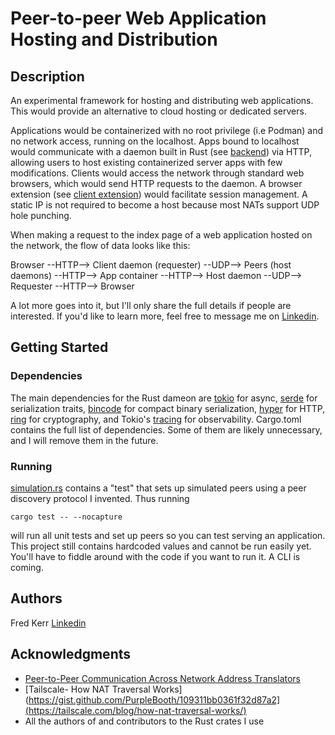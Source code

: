 # Peer-to-peer Web Application Hosting and Distribution

## Description

An experimental framework for hosting and distributing web applications. This would provide an alternative to cloud hosting or dedicated servers. 

Applications would be containerized with no root privilege (i.e Podman) and no network access, running on the localhost.
Apps bound to localhost would communicate with a daemon built in Rust (see [backend](https://github.com/fkerr0890/side-project-prototype/tree/master/backend)) via HTTP, allowing users to host existing containerized server apps with few modifications. Clients would access the network through standard web browsers, which would send
HTTP requests to the daemon. A browser extension (see [client extension](https://github.com/fkerr0890/side-project-prototype/tree/master/client-extension)) would facilitate session management. A static IP is not required to become a host because most NATs support UDP hole punching.

When making a request to the index page of a web application hosted on the network, the flow of data looks like this:

Browser --HTTP--> Client daemon (requester) --UDP--> Peers (host daemons) --HTTP--> App container --HTTP--> Host daemon --UDP--> Requester --HTTP--> Browser

A lot more goes into it, but I'll only share the full details if people are interested. If you'd like to learn more, feel free to message me on [Linkedin](https://www.linkedin.com/in/frederick-kerr-4bb9a6183/).

## Getting Started

### Dependencies

The main dependencies for the Rust dameon are [tokio](https://tokio.rs/) for async, [serde](https://docs.rs/serde/latest/serde/index.html) for serialization traits, [bincode](https://docs.rs/bincode/latest/bincode/) for compact binary serialization, [hyper](https://docs.rs/hyper/latest/hyper/)
for HTTP, [ring](https://docs.rs/ring/latest/ring/) for cryptography, and Tokio's [tracing](https://docs.rs/tracing/latest/tracing/) for observability. Cargo.toml contains the full list of dependencies. Some of them are likely unnecessary, and I will remove them in the future.

### Running

[simulation.rs](https://github.com/fkerr0890/side-project-prototype/tree/master/backend/tests) contains a "test" that sets up simulated peers using a peer discovery protocol I invented. Thus running
```
cargo test -- --nocapture
```
will run all unit tests and set up peers so you can test serving an application. This project still contains hardcoded values and cannot be run easily yet. You'll have to fiddle around with the code if you want to run it. A CLI is coming.

## Authors

Fred Kerr [Linkedin](https://www.linkedin.com/in/frederick-kerr-4bb9a6183/)

## Acknowledgments

* [Peer-to-Peer Communication Across Network Address Translators](https://pdos.csail.mit.edu/papers/p2pnat.pdf)
* [Tailscale- How NAT Traversal Works](https://gist.github.com/PurpleBooth/109311bb0361f32d87a2](https://tailscale.com/blog/how-nat-traversal-works/)
* All the authors of and contributors to the Rust crates I use
